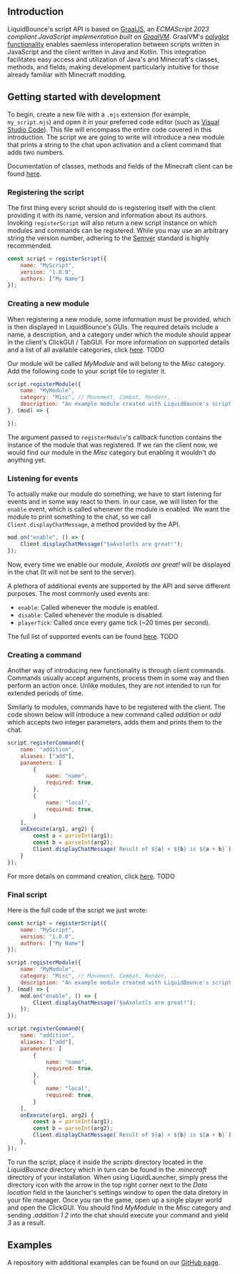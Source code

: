 ## Introduction

LiquidBounce's script API is based on [GraalJS](https://github.com/oracle/graaljs), an *ECMAScript 2023 compliant JavaScript implementation built on [GraalVM](https://www.graalvm.org)*. GraalVM's [polyglot functionality](https://www.graalvm.org/latest/reference-manual/polyglot-programming/) enables saemless interoperation between scripts written in JavaScript and the client written in Java and Kotlin. This integration facilitates easy access and utilization of Java's and Minecraft's classes, methods, and fields, making development particularly intuitive for those already familiar with Minecraft modding.

## Getting started with development

To begin, create a new file with a `.mjs` extension (for example, `my_script.mjs`) and open it in your preferred code editor (such as [Visual Studio Code](https://code.visualstudio.com/)). This file will encompass  the entire code covered in this introduction. The script we are going to write will introduce a new module that prints a string to the chat upon activation and a client command that adds two numbers.

Documentation of classes, methods and fields of the Minecraft client can be found [here](https://maven.fabricmc.net/docs/yarn-1.20.4+build.3/index.html).

### Registering the script

The first thing every script should do is registering itself with the client providing it with its name, version and information about its authors. Invoking `registerScript` will also return a new script instance on which modules and commands can be registered. While you may use an arbitrary string the version number, adhering to the [Semver](https://semver.org/) standard is highly recommended.

```js
const script = registerScript({
    name: "MyScript",
    version: "1.0.0",
    authors: ["My Name"]
});
```

### Creating a new module

When registering a new module, some information must be provided, which is then displayed in LiquidBounce's GUIs. The required details include a name, a description, and a category under which the module should appear in the client's ClickGUI / TabGUI. For more information on supported details and a list of all available categories, click [here](#). TODO

Our module will be called *MyModule* and will belong to the *Misc* category. Add the following code to your script file to register it.

```js
script.registerModule({
    name: "MyModule",
    category: "Misc", // Movement, Combat, Renderr, ...
    description: "An example module created with LiquidBounce's script API."
}, (mod) => {

});
```

The argument passed to `registerModule`'s callback function contains the instance of the module that was registered. If we ran the client now, we would find our module in the *Misc* category but enabling it wouldn't do anything yet.

### Listening for events

To actually make our module do something, we have to start listening for events and in some way react to them. In our case, we will listen for the `enable` event, which is called whenever the module is enabled. We want the module to print something to the chat, so we call `Client.displayChatMessage`, a method provided by the API.

```js
mod.on("enable", () => {
    Client.displayChatMessage("§aAxolotls are great!");
});
```

Now, every time we enable our module, *Axolotls are great!* will be displayed in the chat (It will not be sent to the server).

A plethora of additional events are supported by the API and serve different purposes. The most commonly used events are:
- `enable`: Called whenever the module is enabled.
- `disable`: Called whenever the module is disabled.
- `playerTick`: Called once every game tick (~20 times per second).

The full list of supported events can be found [here](#). TODO

### Creating a command

Another way of introducing new functionality is through client commands. Commands usually accept arguments, process them in some way and then perform an action once. Unlike modules, they are not intended to run for extended periods of time.

Similarly to modules, commands have to be registered with the client. The code shown below will introduce a new command called *addition* or *add* which accepts two integer parameters, adds them and prints them to the chat.

```js
script.registerCommand({
    name: "addition",
    aliases: ["add"],
    parameters: [
        {
            name: "name",
            required: true,
        },
        {
            name: "local",
            required: true,
        }
    ],
    onExecute(arg1, arg2) {
        const a = parseInt(arg1);
        const b = parseInt(arg2);
        Client.displayChatMessage(`Result of ${a} + ${b} is ${a + b}`);
    }
});
```

For more details on command creation, click [here](#). TODO


### Final script

Here is the full code of the script we just wrote:

```js
const script = registerScript({
    name: "MyScript",
    version: "1.0.0",
    authors: ["My Name"]
});

script.registerModule({
    name: "MyModule",
    category: "Misc", // Movement, Combat, Render, ...
    description: "An example module created with LiquidBounce's script API."
}, (mod) => {
    mod.on("enable", () => {
        Client.displayChatMessage("§aAxolotls are great!");
    });
});

script.registerCommand({
    name: "addition",
    aliases: ["add"],
    parameters: [
        {
            name: "name",
            required: true,
        },
        {
            name: "local",
            required: true,
        }
    ],
    onExecute(arg1, arg2) {
        const a = parseInt(arg1);
        const b = parseInt(arg2);
        Client.displayChatMessage(`Result of ${a} + ${b} is ${a + b}`);
    },
});
```

To run the script, place it inside the *scripts* directory located in the *LiquidBounce* directory which in turn can be found in the *.minecraft* directory of your installation. When using LiquidLauncher, simply press the directory icon with the arrow in the top right corner next to the *Data location* field in the launcher's settings window to open the data diretory in your file manager. Once you ran the game, open up a single player world and open the ClickGUI. You should find *MyModule* in the *Misc* category and sending *.addition 1 2* into the chat should execute your command and yield *3* as a result.

## Examples
A repository with additional examples can be found on our [GitHub page](https://github.com/CCBlueX/LiquidScript).
